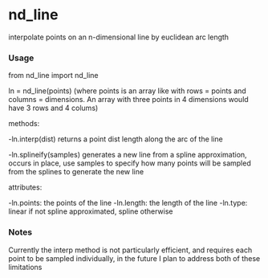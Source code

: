 # nd_line
interpolate points on an n-dimensional line by euclidean arc length

### Usage
from nd_line import nd_line

ln = nd_line(points) (where points is an array like with rows = points and columns = dimensions. An array with three points in 4 dimensions would have 3 rows and 4 colums)

methods:

-ln.interp(dist) returns a point dist length along the arc of the line

-ln.splineify(samples) generates a new line from a spline approximation, occurs in place, use samples to specify how many points will be sampled from the splines to generate the new line

attributes:

-ln.points: the points of the line
-ln.length: the length of the line
-ln.type: linear if not spline approximated, spline otherwise


### Notes

Currently the interp method is not particularly efficient, and requires each point to be sampled individually, in the future I plan to address both of these limitations